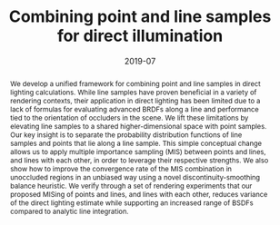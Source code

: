 ---
title: "Combining point and line samples for direct illumination"
authors: ["Katherine Salesin", "Wojciech Jarosz"]
author_links: ["", "https://cs.dartmouth.edu/~wjarosz/"]
journal: "Computer Graphics Forum (Proceedings of EGSR), 38(4)"
date_fancy: "July 2019"
date: "2019-07"
teaser_image_sm: "/files/line-sampling-2019/teaser.jpg"
teaser_image_lg: "/files/line-sampling-2019/salesin19combining-teaser.jpg"
paper_link: "/files/line-sampling-2019/salesin19combining.pdf"
supp_link: "/files/line-sampling-2019/salesin19combining-supplemental.pdf"
slides_pdf_link: "/files/line-sampling-2019/salesin19combining-slides.pdf"
slides_key_link: "/files/line-sampling-2019/salesin19combining-slides.key"
video_link: "/files/line-sampling-2019/salesin19combining-slides.mp4"
pub_link: "http://dx.doi.org/10.1111/cgf.13779"
code_link: "https://github.com/ksalesin/point-line-mis"
abstract: "We develop a unified framework for combining point and line samples in direct lighting calculations. While line samples have proven beneficial in a variety of rendering contexts, their application in direct lighting has been limited due to a lack of formulas for evaluating advanced BRDFs along a line and performance tied to the orientation of occluders in the scene. We lift these limitations by elevating line samples to a shared higher-dimensional space with point samples. Our key insight is to separate the probability distribution functions of line samples and points that lie along a line sample. This simple conceptual change allows us to apply multiple importance sampling (MIS) between points and lines, and lines with each other, in order to leverage their respective strengths. We also show how to improve the convergence rate of the MIS combination in unoccluded regions in an unbiased way using a novel discontinuity-smoothing balance heuristic. We verify through a set of rendering experiments that our proposed MISing of points and lines, and lines with each other, reduces variance of the direct lighting estimate while supporting an increased range of BSDFs compared to analytic line integration."
---